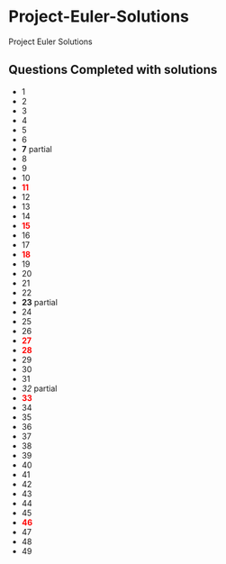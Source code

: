 # Project-Euler-Solutions
Project Euler Solutions

## Questions Completed with solutions
- 1
- 2
- 3
- 4
- 5
- 6
- **7** partial
- 8
- 9
- 10
- <b style="color:red">11</b>
- 12
- 13
- 14
- <b style="color:red">15</b>
- 16
- 17
- <b style="color:red">18</b>
- 19
- 20
- 21
- 22
- **23** partial
- 24
- 25
- 26
- <b style="color:red">27</b>
- <b style="color:red">28</b>
- 29
- 30
- 31
- *32*  partial
- <b style="color:red">33</b>
- 34
- 35
- 36
- 37
- 38
- 39
- 40
- 41
- 42
- 43
- 44
- 45
- <b style="color:red">46</b>
- 47
- 48
- 49